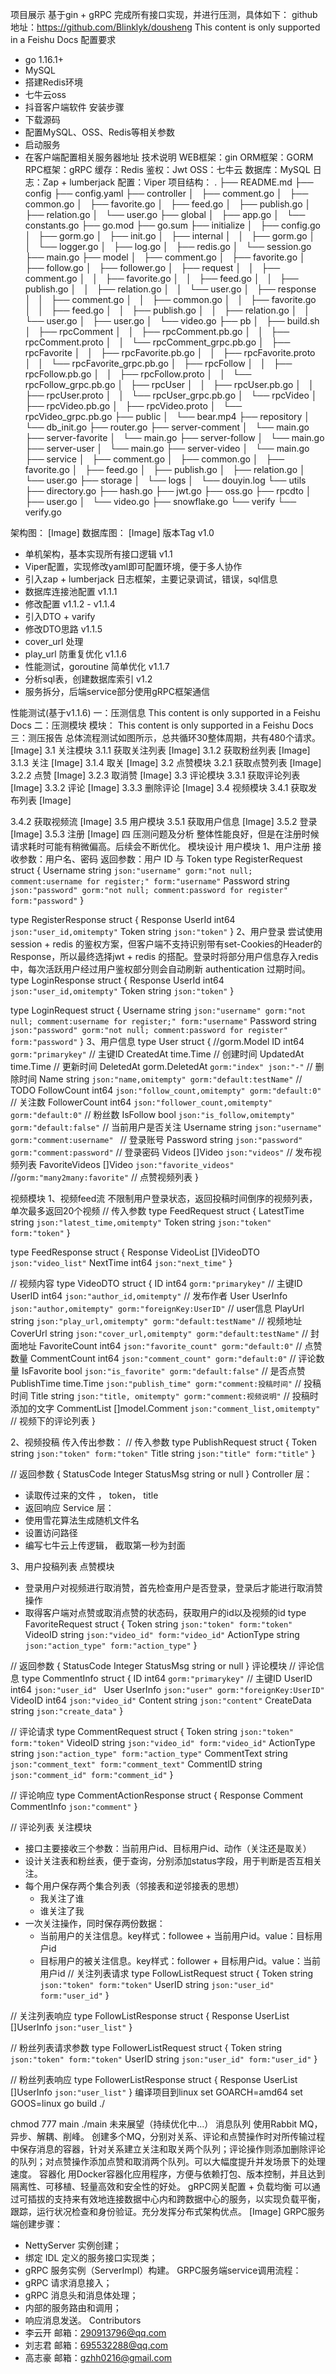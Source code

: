 项目展示
基于gin + gRPC 完成所有接口实现，并进行压测，具体如下：
github 地址：https://github.com/Blinklyk/dousheng
This content is only supported in a Feishu Docs
配置要求
- go 1.16.1+
- MySQL
- 搭建Redis环境
- 七牛云oss
- 抖音客户端软件
  安装步骤
- 下载源码
- 配置MySQL、OSS、Redis等相关参数
- 启动服务
- 在客户端配置相关服务器地址
  技术说明
  WEB框架：gin
  ORM框架：GORM
  RPC框架：gRPC
  缓存：Redis
  鉴权：Jwt
  OSS：七牛云
  数据库：MySQL
  日志：Zap + lumberjack
  配置：Viper
  项目结构：
  .
  ├── README.md
  ├── config
  ├── config.yaml
  ├── controller
  │   ├── comment.go
  │   ├── common.go
  │   ├── favorite.go
  │   ├── feed.go
  │   ├── publish.go
  │   ├── relation.go
  │   └── user.go
  ├── global
  │   ├── app.go
  │   └── constants.go
  ├── go.mod
  ├── go.sum
  ├── initialize
  │   ├── config.go
  │   ├── gorm.go
  │   ├── init.go
  │   ├── internal
  │   │   ├── gorm.go
  │   │   └── logger.go
  │   ├── log.go
  │   ├── redis.go
  │   └── session.go
  ├── main.go
  ├── model
  │   ├── comment.go
  │   ├── favorite.go
  │   ├── follow.go
  │   ├── follower.go
  │   ├── request
  │   │   ├── comment.go
  │   │   ├── favorite.go
  │   │   ├── feed.go
  │   │   ├── publish.go
  │   │   ├── relation.go
  │   │   └── user.go
  │   ├── response
  │   │   ├── comment.go
  │   │   ├── common.go
  │   │   ├── favorite.go
  │   │   ├── feed.go
  │   │   ├── publish.go
  │   │   ├── relation.go
  │   │   └── user.go
  │   ├── user.go
  │   └── video.go
  ├── pb
  │   ├── build.sh
  │   ├── rpcComment
  │   │   ├── rpcComment.pb.go
  │   │   ├── rpcComment.proto
  │   │   └── rpcComment_grpc.pb.go
  │   ├── rpcFavorite
  │   │   ├── rpcFavorite.pb.go
  │   │   ├── rpcFavorite.proto
  │   │   └── rpcFavorite_grpc.pb.go
  │   ├── rpcFollow
  │   │   ├── rpcFollow.pb.go
  │   │   ├── rpcFollow.proto
  │   │   └── rpcFollow_grpc.pb.go
  │   ├── rpcUser
  │   │   ├── rpcUser.pb.go
  │   │   ├── rpcUser.proto
  │   │   └── rpcUser_grpc.pb.go
  │   └── rpcVideo
  │       ├── rpcVideo.pb.go
  │       ├── rpcVideo.proto
  │       └── rpcVideo_grpc.pb.go
  ├── public
  │   └── bear.mp4
  ├── repository
  │   └── db_init.go
  ├── router.go
  ├── server-comment
  │   └── main.go
  ├── server-favorite
  │   └── main.go
  ├── server-follow
  │   └── main.go
  ├── server-user
  │   └── main.go
  ├── server-video
  │   └── main.go
  ├── service
  │   ├── comment.go
  │   ├── common.go
  │   ├── favorite.go
  │   ├── feed.go
  │   ├── publish.go
  │   ├── relation.go
  │   └── user.go
  ├── storage
  │   └── logs
  │       └── douyin.log
  └── utils
  ├── directory.go
  ├── hash.go
  ├── jwt.go
  ├── oss.go
  ├── rpcdto
  │   ├── user.go
  │   └── video.go
  ├── snowflake.go
  └── verify
  └── verify.go


架构图：
[Image]
数据库图：
[Image]
版本Tag
v1.0
- 单机架构，基本实现所有接口逻辑
  v1.1
- Viper配置，实现修改yaml即可配置环境，便于多人协作
- 引入zap + lumberjack 日志框架，主要记录调试，错误，sql信息
- 数据库连接池配置
  v1.1.1
- 修改配置
  v1.1.2 - v1.1.4
- 引入DTO + varify
- 修改DTO思路
  v1.1.5
- cover_url 处理
- play_url 防重复优化
  v1.1.6
- 性能测试，goroutine 简单优化
  v1.1.7
- 分析sql表，创建数据库索引
  v1.2
- 服务拆分，后端service部分使用gRPC框架通信

性能测试(基于v1.1.6)
一：压测信息
This content is only supported in a Feishu Docs
二：压测模块
模块：
This content is only supported in a Feishu Docs
三：测压报告
总体流程测试如图所示，总共循环30整体周期，共有480个请求。
[Image]
3.1 关注模块
3.1.1 获取关注列表
[Image]
3.1.2 获取粉丝列表
[Image]
3.1.3 关注
[Image]
3.1.4 取关
[Image]
3.2 点赞模块
3.2.1 获取点赞列表
[Image]
3.2.2 点赞
[Image]
3.2.3 取消赞
[Image]
3.3 评论模块
3.3.1 获取评论列表
[Image]
3.3.2 评论
[Image]
3.3.3 删除评论
[Image]
3.4 视频模块
3.4.1 获取发布列表
[Image]

3.4.2 获取视频流
[Image]
3.5 用户模块
3.5.1 获取用户信息
[Image]
3.5.2 登录
[Image]
3.5.3 注册
[Image]
四 压测问题及分析
整体性能良好，但是在注册时候请求耗时可能有稍微偏高。后续会不断优化。
模块设计
用户模块
1、用户注册
接收参数：用户名、密码
返回参数：用户 ID 与 Token
type RegisterRequest struct {
Username string `json:"username" gorm:"not null; comment:username for register;" form:"username"`
Password string `json:"password" gorm:"not null; comment:password for register" form:"password"`
}

type RegisterResponse struct {
Response
UserId int64  `json:"user_id,omitempty"`
Token  string `json:"token"`
}
2、用户登录
尝试使用session + redis 的鉴权方案，但客户端不支持识别带有set-Cookies的Header的Response，所以最终选择jwt + redis 的搭配。登录时将部分用户信息存入redis中，每次活跃用户经过用户鉴权部分则会自动刷新 authentication 过期时间。
type LoginResponse struct {
Response
UserId int64  `json:"user_id,omitempty"`
Token  string `json:"token"`
}

type LoginRequest struct {
Username string `json:"username" gorm:"not null; comment:username for register;" form:"username"`
Password string `json:"password" gorm:"not null; comment:password for register" form:"password"`
}
3、用户信息
type User struct {
//gorm.Model
ID             int64          `gorm:"primarykey"` // 主键ID
CreatedAt      time.Time      // 创建时间
UpdatedAt      time.Time      // 更新时间
DeletedAt      gorm.DeletedAt `gorm:"index" json:"-"`                            // 删除时间
Name           string         `json:"name,omitempty" gorm:"default:testName"`    // TODO
FollowCount    int64          `json:"follow_count,omitempty" gorm:"default:0"`   // 关注数
FollowerCount  int64          `json:"follower_count,omitempty" gorm:"default:0"` // 粉丝数
IsFollow       bool           `json:"is_follow,omitempty" gorm:"default:false"`  // 当前用户是否关注
Username       string         `json:"username" gorm:"comment:username" `         // 登录账号
Password       string         `json:"password" gorm:"comment:password"`          // 登录密码
Videos         []Video        `json:"videos"`                                    // 发布视频列表
FavoriteVideos []Video        `json:"favorite_videos"`                           //`gorm:"many2many:favorite"`                        // 点赞视频列表
}

视频模块
1、视频feed流
不限制用户登录状态，返回投稿时间倒序的视频列表，单次最多返回20个视频
// 传入参数
type FeedRequest struct {
LatestTime string `json:"latest_time,omitempty"`
Token      string `json:"token" form:"token"`
}

type FeedResponse struct {
Response
VideoList []VideoDTO `json:"video_list"`
NextTime  int64      `json:"next_time"`
}

// 视频内容
type VideoDTO struct {
ID            int64           `gorm:"primarykey"`                                  // 主键ID
UserID        int64           `json:"author_id,omitempty"`                         // 发布作者
User          UserInfo        `json:"author,omitempty" gorm:"foreignKey:UserID"`   // user信息
PlayUrl       string          `json:"play_url,omitempty" gorm:"default:testName"`  // 视频地址
CoverUrl      string          `json:"cover_url,omitempty" gorm:"default:testName"` // 封面地址
FavoriteCount int64           `json:"favorite_count" gorm:"default:0"`             // 点赞数量
CommentCount  int64           `json:"comment_count" gorm:"default:0"`              // 评论数量
IsFavorite    bool            `json:"is_favorite" gorm:"default:false"`            // 是否点赞
PublishTime   time.Time       `json:"publish_time" gorm:"comment:投稿时间"`            // 投稿时间
Title         string          `json:"title, omitempty" gorm:"comment:视频说明"`        // 投稿时添加的文字
CommentList   []model.Comment `json:"comment_list,omitempty"`                      // 视频下的评论列表
}

2、视频投稿
传入传出参数：
// 传入参数
type PublishRequest struct {
Token string `json:"token" form:"token"`
Title string `json:"title" form:"title"`
}

// 返回参数
{
StatusCode    Integer
StatusMsg     string or null
}
Controller 层：
- 读取传过来的文件 ， token， title
- 返回响应
  Service 层：
- 使用雪花算法生成随机文件名
- 设置访问路径
- 编写七牛云上传逻辑， 截取第一秒为封面

3、用户投稿列表
点赞模块
- 登录用户对视频进行取消赞，首先检查用户是否登录，登录后才能进行取消赞操作
- 取得客户端对点赞或取消点赞的状态码，获取用户的id以及视频的id
  type FavoriteRequest struct {
  Token      string `json:"token" form:"token"`
  VideoID    string `json:"video_id" form:"video_id"`
  ActionType string `json:"action_type" form:"action_type"`
  }

// 返回参数
{
StatusCode    Integer
StatusMsg     string or null
}
评论模块
// 评论信息
type CommentInfo struct {
ID         int64    `gorm:"primarykey"` // 主键ID
UserID     int64    `json:"user_id" `
User       UserInfo `json:"user" gorm:"foreignKey:UserID"`
VideoID    int64    `json:"video_id"`
Content    string   `json:"content"`
CreateData string   `json:"create_data"`
}

// 评论请求
type CommentRequest struct {
Token       string `json:"token" form:"token"`
VideoID     string `json:"video_id" form:"video_id"`
ActionType  string `json:"action_type" form:"action_type"`
CommentText string `json:"comment_text" form:"comment_text"`
CommentID   string `json:"comment_id" form:"comment_id"`
}

// 评论响应
type CommentActionResponse struct {
Response
Comment CommentInfo `json:"comment"`
}

// 评论列表
关注模块
- 接口主要接收三个参数：当前用户id、目标用户id、动作（关注还是取关）
- 设计关注表和粉丝表，便于查询，分别添加status字段，用于判断是否互相关注。
- 每个用户保存两个集合列表（邻接表和逆邻接表的思想）
    - 我关注了谁
    - 谁关注了我
- 一次关注操作，同时保存两份数据：
    - 当前用户的关注信息。key样式：followee + 当前用户id。value：目标用户id
    - 目标用户的被关注信息。key样式：follower + 目标用户id。value：当前用户id
      // 关注列表请求
      type FollowListRequest struct {
      Token  string `json:"token" form:"token"`
      UserID string `json:"user_id" form:"user_id"`
      }

// 关注列表响应
type FollowListResponse struct {
Response
UserList []UserInfo `json:"user_list"`
}

// 粉丝列表请求参数
type FollowerListRequest struct {
Token  string `json:"token" form:"token"`
UserID string `json:"user_id" form:"user_id"`
}

// 粉丝列表响应
type FollowerListResponse struct {
Response
UserList []UserInfo `json:"user_list"`
}
编译项目到linux
set GOARCH=amd64
set GOOS=linux
go build ./

chmod 777 main
./main
未来展望（持续优化中...）
消息队列
使用Rabbit MQ，异步、解耦、削峰。
创建多个MQ，分别对关系、评论和点赞操作时对所传输过程中保存消息的容器，针对关系建立关注和取关两个队列；评论操作则添加删除评论的队列；对点赞操作添加点赞和取消两个队列。可以大幅度提升并发场景下的处理速度。
容器化
用Docker容器化应用程序，方便与依赖打包、版本控制，并且达到隔离性、可移植、轻量高效和安全性的好处。
gRPC网关配置 + 负载均衡
可以通过可插拔的支持来有效地连接数据中心内和跨数据中心的服务，以实现负载平衡，跟踪，运行状况检查和身份验证。充分发挥分布式架构优点。
[Image]
GRPC服务端创建步骤：
- NettyServer 实例创建；
- 绑定 IDL 定义的服务接口实现类；
- gRPC 服务实例（ServerImpl）构建。
  GRPC服务端service调用流程：
- gRPC 请求消息接入；
- gRPC 消息头和消息体处理；
- 内部的服务路由和调用；
- 响应消息发送。
  Contributors
- 李云开 邮箱：290913796@qq.com
- 刘志君 邮箱：695532288@qq.com
- 高志豪 邮箱：gzhh0216@gmail.com